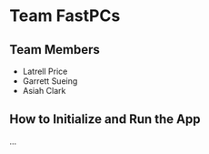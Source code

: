 # Team FastPCs
## Team Members

- Latrell Price
- Garrett Sueing
- Asiah Clark

## How to Initialize and Run the App
...
